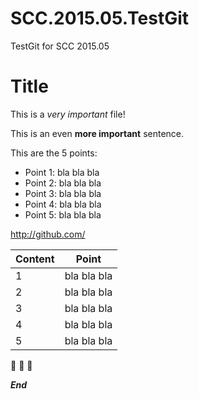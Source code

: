 # SCC.2015.05.TestGit
TestGit for SCC 2015.05

Title
=====

This is a *very important* file!

This is an even **more important** sentence.

This are the 5 points:

- Point 1: bla bla bla
- Point 2: bla bla bla
- Point 3: bla bla bla
- Point 4: bla bla bla
- Point 5: bla bla bla

http://github.com/

Content | Point
--------- | -----------
1 | bla bla bla
2 | bla bla bla
3 | bla bla bla
4 | bla bla bla
5 | bla bla bla

:clap:
:clap:
:clap:

***End***

